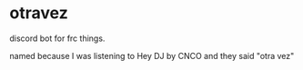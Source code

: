 # otravez

discord bot for frc things.

named because I was listening to Hey DJ by CNCO and they said "otra vez"
